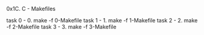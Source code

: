 0x1C. C - Makefiles

task 0 - 0. make -f 0-Makefile
task 1 - 1. make -f 1-Makefile
task 2 - 2. make -f 2-Makefile 
task 3 - 3. make -f 3-Makefile
